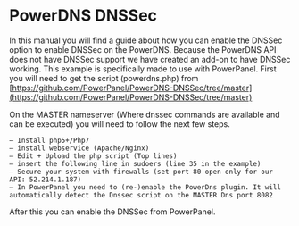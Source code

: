 # PowerDNS DNSSec

In this manual you will find a guide about how you can enable the DNSSec option to enable DNSSec on the PowerDNS. Because the PowerDNS API does not have DNSSec support we have created an add-on to have DNSSec working.
This example is specifically made to use with PowerPanel.
First you will need to get the script (powerdns.php) from  [https://github.com/PowerPanel/PowerDNS-DNSSec/tree/master](https://github.com/PowerPanel/PowerDNS-DNSSec/tree/master)

On the MASTER nameserver (Where dnssec commands are available and can be executed) you will need to follow the next few steps.

```
– Install php5+/Php7
– install webservice (Apache/Nginx)
– Edit + Upload the php script (Top lines)
– insert the following line in sudoers (line 35 in the example)
– Secure your system with firewalls (set port 80 open only for our API: 52.214.1.187)
– In PowerPanel you need to (re-)enable the PowerDns plugin. It will automatically detect the Dnssec script on the MASTER Dns port 8082
```

After this you can enable the DNSSec from PowerPanel.

